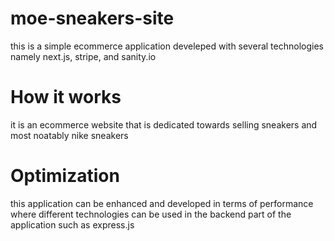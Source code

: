 # moe-sneakers-site
this is a simple ecommerce application develeped with several technologies namely next.js, stripe, and sanity.io

# How it works
it is an ecommerce website that is dedicated towards selling sneakers and most noatably nike sneakers

# Optimization 
this application can be enhanced and developed in terms of performance where different technologies can be used in the backend part of the application such as express.js 
